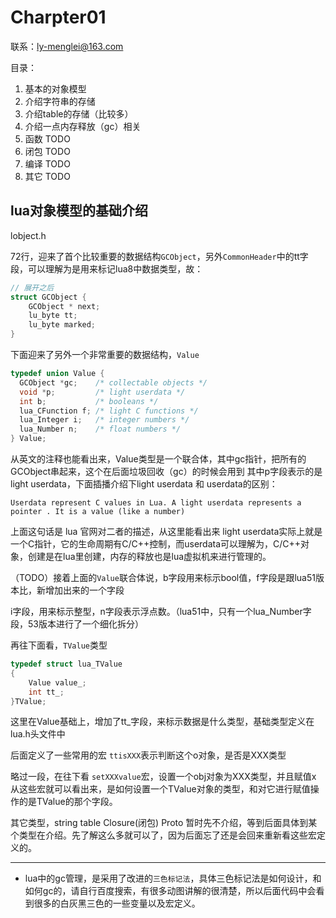 # Charpter01

联系：ly-menglei@163.com


目录：

1. 基本的对象模型
2. 介绍字符串的存储
3. 介绍table的存储（比较多）
4. 介绍一点内存释放（gc）相关
5. 函数 TODO
6. 闭包 TODO
7. 编译 TODO
8. 其它 TODO




## lua对象模型的基础介绍

lobject.h

72行，迎来了首个比较重要的数据结构`GCObject`，另外`CommonHeader`中的tt字段，可以理解为是用来标记lua8中数据类型，故：
```c
// 展开之后
struct GCObject {
    GCObject * next;
    lu_byte tt;
    lu_byte marked;
}
```


下面迎来了另外一个非常重要的数据结构，`Value`
```c
typedef union Value {
  GCObject *gc;    /* collectable objects */
  void *p;         /* light userdata */
  int b;           /* booleans */
  lua_CFunction f; /* light C functions */
  lua_Integer i;   /* integer numbers */
  lua_Number n;    /* float numbers */
} Value;
```
从英文的注释也能看出来，Value类型是一个联合体，其中gc指针，把所有的GCObject串起来，这个在后面垃圾回收（gc）的时候会用到
其中p字段表示的是light userdata，下面插播介绍下light userdata 和 userdata的区别：

```
Userdata represent C values in Lua. A light userdata represents a pointer . It is a value (like a number)  
```
上面这句话是 lua 官网对二者的描述，从这里能看出来 light userdata实际上就是一个C指针，它的生命周期有C/C++控制，而userdata可以理解为，C/C++对象，创建是在lua里创建，内存的释放也是lua虚拟机来进行管理的。

（TODO）接着上面的`Value`联合体说，b字段用来标示bool值，f字段是跟lua51版本比，新增加出来的一个字段

i字段，用来标示整型，n字段表示浮点数。（lua51中，只有一个lua_Number字段，53版本进行了一个细化拆分）


再往下面看，`TValue`类型
```c
typedef struct lua_TValue
{
    Value value_;
    int tt_;
}TValue;
```
这里在Value基础上，增加了tt_字段，来标示数据是什么类型，基础类型定义在lua.h头文件中




后面定义了一些常用的宏
`ttisXXX`表示判断这个o对象，是否是XXX类型

略过一段，在往下看
`setXXXvalue`宏，设置一个obj对象为XXX类型，并且赋值x
从这些宏就可以看出来，是如何设置一个TValue对象的类型，和对它进行赋值操作的是TValue的那个字段。


其它类型，string table Closure(闭包) Proto 暂时先不介绍，等到后面具体到某个类型在介绍。先了解这么多就可以了，因为后面忘了还是会回来重新看这些宏定义的。

------------------

- lua中的gc管理，是采用了改进的`三色标记法`，具体三色标记法是如何设计，和如何gc的，请自行百度搜索，有很多动图讲解的很清楚，所以后面代码中会看到很多的白灰黑三色的一些变量以及宏定义。

